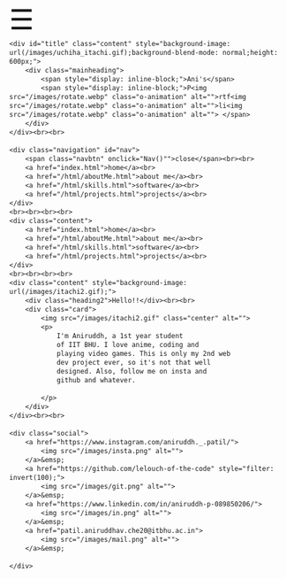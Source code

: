 <!DOCTYPE html>
<html lang="en">
<head>
    <meta charset="UTF-8">
    <meta http-equiv="X-UA-Compatible" content="IE=edge">
    <meta name="viewport" content="width=device-width, initial-scale=1.0">
    <link rel="stylesheet" href="/css/index.css">
    <link rel="icon" href="/images/mangekyou_sharingan.png" type="image/x-icon">
    <link rel="stylesheet" href="https://stackpath.bootstrapcdn.com/font-awesome/4.7.0/css/font-awesome.min.css">
    <script src="/js/index.js"></script>
    <title>Ani | portfolio</title>
</head>
<body>
    <div class="navbtn" onclick="Nav()"  style="font-size: 50px; width:80px;position:fixed;" >&#9776;</div>
    <br><br><br>

    <div id="title" class="content" style="background-image: url(/images/uchiha_itachi.gif);background-blend-mode: normal;height: 600px;">  
        <div class="mainheading">
            <span style="display: inline-block;">Ani's</span>
            <span style="display: inline-block;">P<img src="/images/rotate.webp" class="o-animation" alt="">rtf<img src="/images/rotate.webp" class="o-animation" alt="">li<img src="/images/rotate.webp" class="o-animation" alt=""> </span>
        </div>
    </div><br><br>

    <div class="navigation" id="nav">
        <span class="navbtn" onclick="Nav()"">close</span><br><br>
        <a href="index.html">home</a><br>
        <a href="/html/aboutMe.html">about me</a><br>
        <a href="/html/skills.html">software</a><br>
        <a href="/html/projects.html">projects</a><br>
    </div>
    <br><br><br><br>
    <div class="content">
        <a href="index.html">home</a><br>
        <a href="/html/aboutMe.html">about me</a><br>
        <a href="/html/skills.html">software</a><br>
        <a href="/html/projects.html">projects</a><br>
    </div>
    <br><br><br><br>
    <div class="content" style="background-image: url(/images/itachi2.gif);">
        <div class="heading2">Hello!!</div><br><br>
        <div class="card">
            <img src="/images/itachi2.gif" class="center" alt="">
            <p>
                I'm Aniruddh, a 1st year student
                of IIT BHU. I love anime, coding and
                playing video games. This is only my 2nd web
                dev project ever, so it's not that well
                designed. Also, follow me on insta and 
                github and whatever.
                
            </p>
        </div>
    </div><br><br>

    <div class="social">
        <a href="https://www.instagram.com/aniruddh._.patil/">
            <img src="/images/insta.png" alt="">
        </a>&emsp;
        <a href="https://github.com/lelouch-of-the-code" style="filter: invert(100);">
            <img src="/images/git.png" alt="">
        </a>&emsp;
        <a href="https://www.linkedin.com/in/aniruddh-p-089850206/">
            <img src="/images/in.png" alt="">
        </a>&emsp;
        <a href="patil.aniruddhav.che20@itbhu.ac.in">
            <img src="/images/mail.png" alt="">
        </a>&emsp;

    </div>
</body>
</html>
